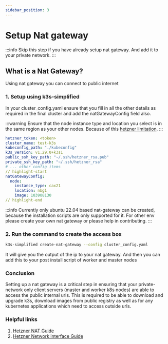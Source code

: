 ```yaml
---
sidebar_position: 3
---
```


# Setup Nat gateway

:::info
Skip this step if you have already setup nat gateway. And add it to your private network.
:::

## What is a Nat Gateway?

Using nat gateway you can connect to public internet

### 1. Setup using k3s-simplified

In your cluster_config.yaml ensure that you fill in all the other details as required in the final cluster and add the natGatewayConfig field also.

:::warning
Ensure that the node instance type and location you select is in the same region as your other nodes. Because of this [hetzner limitation](https://docs.hetzner.com/cloud/general/locations/#are-there-any-restrictions).
:::

```yaml
hetzner_token: <token>
cluster_name: test-k3s
kubeconfig_path: "./kubeconfig"
k3s_version: v1.29.0+k3s1
public_ssh_key_path: "~/.ssh/hetzner_rsa.pub"
private_ssh_key_path: "~/.ssh/hetzner_rsa"
# ... other config items
// highlight-start
natGatewayConfig:
  node:
    instance_type: cax21
    location: nbg1
    image: 103908130
// highlight-end
```
:::info
Currently only ubuntu 22.04 based nat-gateway can be created, because the installation scripts are only supported for it. For other env please create your own nat gateway or please help in contributing.
:::

### 2. Run the command to create the access box

```bash
k3s-simplified create-nat-gateway --config cluster_config.yaml
```

It will give you the output of the ip to your nat gateway. And then you can add this to your post install script of worker and master nodes

### Conclusion

Setting up a nat gateway is a critical step in ensuring that your private-network only client servers (master and worker k8s nodes) are able to access the public internal urls. This is required to be able to download and upgrade k3s, download images from public registry as well as for any kubernetes applications which need to access outside urls.

### Helpful links
1. [Hetzner NAT Guide](https://community.hetzner.com/tutorials/how-to-set-up-nat-for-cloud-networks)
2. [Hetzner Network interface Guide](https://docs.hetzner.com/cloud/networks/server-configuration/#debian--ubuntu)
